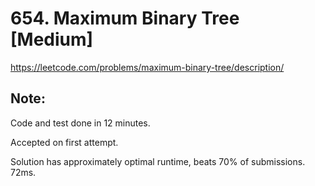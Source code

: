 # 654. Maximum Binary Tree [Medium]

https://leetcode.com/problems/maximum-binary-tree/description/

## Note:

Code and test done in 12 minutes.

Accepted on first attempt.

Solution has approximately optimal runtime, beats 70% of submissions. 72ms.
